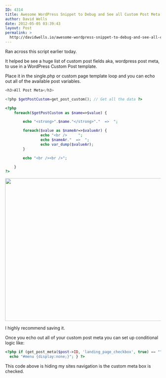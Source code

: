 ```yaml
---
ID: 4314
title: Awesome WordPress Snippet to Debug and See all Custom Post Meta Elements
author: David Wells
date: 2012-05-05 03:39:43
layout: Post
permalink: >
  http://davidwells.io/awesome-wordpress-snippet-to-debug-and-see-all-custom-post-meta-elements/
---
```

Ran across this script earlier today.

It helped be see a huge list of custom post fields aka, wordpress post meta, to use in a WordPress Custom Post template.

Place it in the single.php or custom page template loop and you can echo out all of the available post variables.

```php
<h3>All Post Meta</h3>

<?php $getPostCustom=get_post_custom(); // Get all the data ?>

<?php
    foreach($getPostCustom as $name=>$value) {

        echo "<strong>".$name."</strong>"."  =>  ";

        foreach($value as $nameAr=>$valueAr) {
                echo "<br />     ";
                echo $nameAr."  =>  ";
                echo var_dump($valueAr);
        }

        echo "<br /><br />";

    }
?>
```


<p style="text-align: center;"><a href="https://s3-us-west-2.amazonaws.com/assets.davidwells.io/legacy/2012/05/all-variables.png"><img class=" wp-image-4316 aligncenter" title="all variables" src="https://s3-us-west-2.amazonaws.com/assets.davidwells.io/legacy/2012/05/all-variables-1024x768.png" alt="" width="614" height="461" /></a></p>
I highly recommend saving it.

Once you echo out all of your custom post meta you can set up conditional logic like:

```php
<?php if (get_post_meta($post->ID, 'landing_page_checkbox', true) == "") {
  echo "#menu {display:none;}"; } ?>
```

This code above is hiding my sites navigation is the custom meta box is checked.
